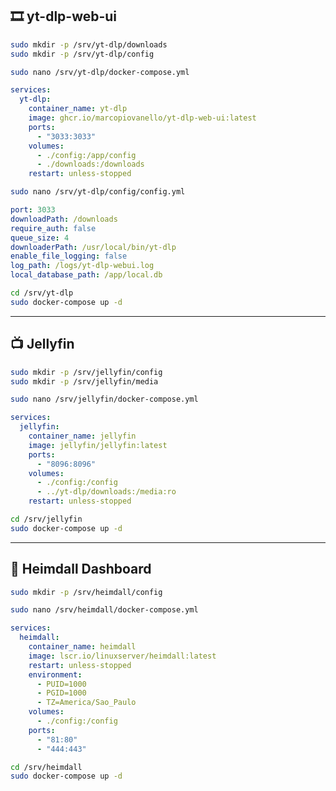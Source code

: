 ## 🎞️ yt-dlp-web-ui

```bash
sudo mkdir -p /srv/yt-dlp/downloads
sudo mkdir -p /srv/yt-dlp/config
```

```bash
sudo nano /srv/yt-dlp/docker-compose.yml
```

```yaml
services:
  yt-dlp:
    container_name: yt-dlp
    image: ghcr.io/marcopiovanello/yt-dlp-web-ui:latest
    ports:
      - "3033:3033"
    volumes:
      - ./config:/app/config
      - ./downloads:/downloads
    restart: unless-stopped
```

```bash
sudo nano /srv/yt-dlp/config/config.yml
```

```yaml
port: 3033
downloadPath: /downloads
require_auth: false
queue_size: 4
downloaderPath: /usr/local/bin/yt-dlp
enable_file_logging: false
log_path: /logs/yt-dlp-webui.log
local_database_path: /app/local.db
```

```bash
cd /srv/yt-dlp
sudo docker-compose up -d
```

---

## 📺 Jellyfin

```bash
sudo mkdir -p /srv/jellyfin/config
sudo mkdir -p /srv/jellyfin/media
```

```bash
sudo nano /srv/jellyfin/docker-compose.yml
```

```yaml
services:
  jellyfin:
    container_name: jellyfin
    image: jellyfin/jellyfin:latest
    ports:
      - "8096:8096"
    volumes:
      - ./config:/config
      - ../yt-dlp/downloads:/media:ro
    restart: unless-stopped
```

```bash
cd /srv/jellyfin
sudo docker-compose up -d
```

---

## 🧭 Heimdall Dashboard

```bash
sudo mkdir -p /srv/heimdall/config
```

```bash
sudo nano /srv/heimdall/docker-compose.yml
```

```yaml
services:
  heimdall:
    container_name: heimdall
    image: lscr.io/linuxserver/heimdall:latest
    restart: unless-stopped
    environment:
      - PUID=1000
      - PGID=1000
      - TZ=America/Sao_Paulo
    volumes:
      - ./config:/config
    ports:
      - "81:80"
      - "444:443"
```

```bash
cd /srv/heimdall
sudo docker-compose up -d
```
